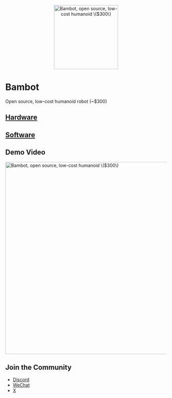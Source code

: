 <p align="center">
  <picture>
    <img alt="Bambot, open source, low-cost humanoid \($300\)" src="https://github.com/user-attachments/assets/4f8a76e4-33a7-4e55-b779-dc22edda8c1b" width="200" style="height:auto;" >    
  </picture>
</p>

# Bambot
Open source, low-cost humanoid robot (~$300)


## [Hardware](./hardware)

## [Software](./software)

## Demo Video

<img alt="Bambot, open source, low-cost humanoid \($300\)" src="https://github.com/user-attachments/assets/bc9536e2-1fa6-4cb5-99f3-15a794bf09cf" width="600" style="height:auto;" >


## Join the Community

- [Discord](https://discord.gg/Fq2gvSMyRJ)
- [WeChat](https://i.v2ex.co/1U6OSqswl.jpeg)
- [X](https://x.com/tim_qian)
